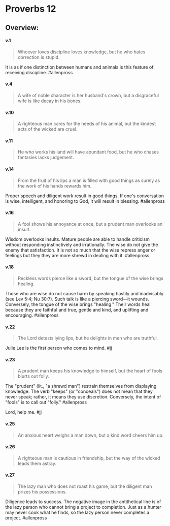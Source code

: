 # Proverbs 12

## Overview:



#### v.1
>Whoever loves discipline loves knowledge, but he who hates correction is stupid.

It is as if one distinction between humans and animals is this feature of receiving discipline.
#allenpross 

#### v.4
>A wife of noble character is her husband's crown, but a disgraceful wife is like decay in his bones.

#### v.10
>A righteous man cares for the needs of his animal, but the kindest acts of the wicked are cruel.

#### v.11
>He who works his land will have abundant food, but he who chases fantasies lacks judgement.

#### v.14
>From the fruit of his lips a man is filled with good things as surely as the work of his hands rewards him.

Proper speech and diligent work result in good things. If one's conversation is wise, intelligent, and honoring to God, it will result in blessing.
#allenpross 

#### v.16
>A fool shows his annoyance at once, but a prudent man overlooks an insult.

Wisdom overlooks insults. Mature people are able to handle criticism without responding instinctively and irrationally. The wise do not give the enemy that satisfaction. It is not so much that the wise repress anger or feelings but they they are more shrewd in dealing with it.
#allenpross 

#### v.18
>Reckless words pierce like a sword, but the tongue of the wise brings healing.

Those who are wise do not cause harm by speaking hastily and inadvisably (see Lev 5:4; Nu 30:7). Such talk is like a piercing sword—it wounds. Conversely, the tongue of the wise brings "healing." Their words heal because they are faithful and true, gentle and kind, and uplifting and encouraging.
#allenpross 

#### v.22
>The Lord detests lying lips, but he delights in men who are truthful.

Julie Lee is the first person who comes to mind.
#jj 

#### v.23
>A prudent man keeps his knowledge to himself, but the heart of fools blurts out folly.

The "prudent" (lit., "a shrewd man") restrain themselves from displaying knowledge. The verb "keeps" (or "conceals") does not mean that they never speak; rather, it means they use discretion. Conversely, the intent of "fools" is to call out "folly."
#allenpross 

Lord, help me.
#jj 

#### v.25
>An anxious heart weighs a man down, but a kind word cheers him up.

#### v.26
>A righteous man is cautious in friendship, but the way of the wicked leads them astray.

#### v.27
>The lazy man who does not roast his game, but the diligent man prizes his possessions.

Diligence leads to success. The negative image in the antithetical line is of the lazy person who cannot bring a project to completion. Just as a hunter may never cook what he finds, so the lazy person never completes a project.
#allenpross 




